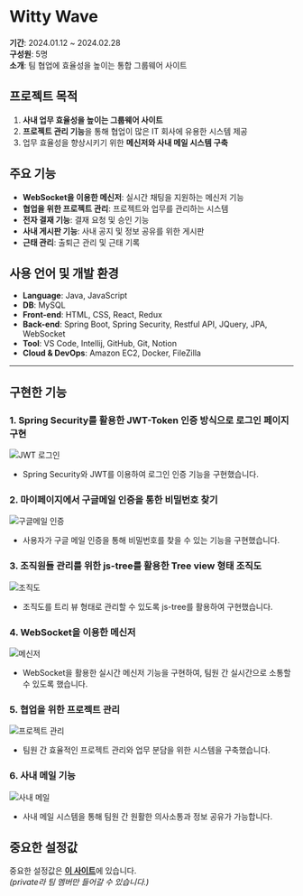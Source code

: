 # Witty Wave

**기간**: 2024.01.12 ~ 2024.02.28  
**구성원**: 5명  
**소개**: 팀 협업에 효율성을 높이는 통합 그룹웨어 사이트  

## 프로젝트 목적

1. **사내 업무 효율성을 높이는 그룹웨어 사이트**  
2. **프로젝트 관리 기능**을 통해 협업이 많은 IT 회사에 유용한 시스템 제공  
3. 업무 효율성을 향상시키기 위한 **메신저와 사내 메일 시스템 구축**

## 주요 기능

- **WebSocket을 이용한 메신저**: 실시간 채팅을 지원하는 메신저 기능
- **협업을 위한 프로젝트 관리**: 프로젝트와 업무를 관리하는 시스템
- **전자 결재 기능**: 결재 요청 및 승인 기능
- **사내 게시판 기능**: 사내 공지 및 정보 공유를 위한 게시판
- **근태 관리**: 출퇴근 관리 및 근태 기록

## 사용 언어 및 개발 환경

- **Language**: Java, JavaScript
- **DB**: MySQL
- **Front-end**: HTML, CSS, React, Redux
- **Back-end**: Spring Boot, Spring Security, Restful API, JQuery, JPA, WebSocket
- **Tool**: VS Code, Intellij, GitHub, Git, Notion
- **Cloud & DevOps**: Amazon EC2, Docker, FileZilla

---

## 구현한 기능

### 1. **Spring Security를 활용한 JWT-Token 인증 방식으로 로그인 페이지 구현**
![JWT 로그인](https://github.com/user-attachments/assets/3d74088a-7f62-4a5a-b3e0-5720ebc1b7a8)
- Spring Security와 JWT를 이용하여 로그인 인증 기능을 구현했습니다.

### 2. **마이페이지에서 구글메일 인증을 통한 비밀번호 찾기**
![구글메일 인증](https://github.com/user-attachments/assets/302a021a-996e-42b0-af7d-061ca867549e)
- 사용자가 구글 메일 인증을 통해 비밀번호를 찾을 수 있는 기능을 구현했습니다.

### 3. **조직원들 관리를 위한 js-tree를 활용한 Tree view 형태 조직도**
![조직도](https://github.com/user-attachments/assets/1dba6869-af02-42b4-a258-a3675c79e10e)
- 조직도를 트리 뷰 형태로 관리할 수 있도록 js-tree를 활용하여 구현했습니다.

### 4. **WebSocket을 이용한 메신저**
![메신저](https://github.com/user-attachments/assets/1bff2589-9381-4551-bbbe-423abfdc3500)
- WebSocket을 활용한 실시간 메신저 기능을 구현하여, 팀원 간 실시간으로 소통할 수 있도록 했습니다.

### 5. **협업을 위한 프로젝트 관리**
![프로젝트 관리](https://github.com/user-attachments/assets/166b8452-13a7-48f8-9bdf-f896e5ece66f)
- 팀원 간 효율적인 프로젝트 관리와 업무 분담을 위한 시스템을 구축했습니다.

### 6. **사내 메일 기능**
![사내 메일](https://github.com/user-attachments/assets/ee7eb237-d076-4314-b9ff-ef44aed08d4d)
- 사내 메일 시스템을 통해 팀원 간 원활한 의사소통과 정보 공유가 가능합니다.


## 중요한 설정값

중요한 설정값은 [**이 사이트**](https://github.com/Witty-Puppy/Backend-settings)에 있습니다.  
*(private라 팀 멤버만 들어갈 수 있습니다.)*

